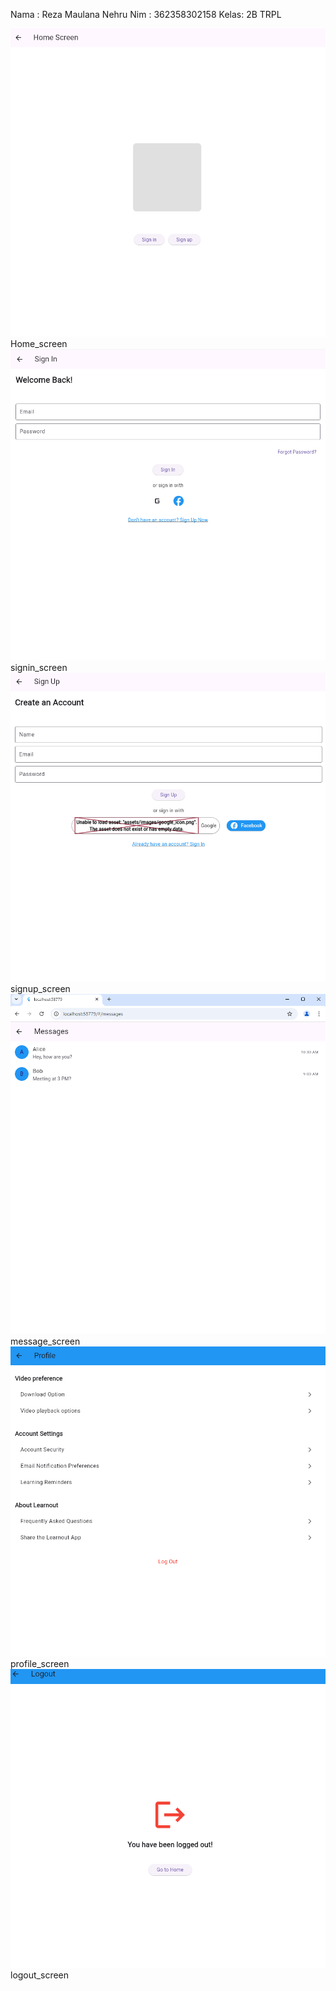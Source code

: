 Nama : Reza Maulana Nehru
Nim  : 362358302158
Kelas: 2B TRPL

![alt text](image-1.png) Home_screen
![alt text](image-2.png) signin_screen
![alt text](image-3.png) signup_screen
![alt text](image.png) message_screen
![alt text](image-4.png) profile_screen
![alt text](image-5.png) logout_screen
